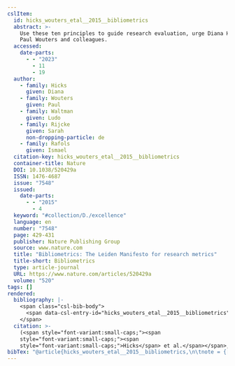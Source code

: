 ```yaml
---
cslItem:
  id: hicks_wouters_etal__2015__bibliometrics
  abstract: >-
    Use these ten principles to guide research evaluation, urge Diana Hicks,
    Paul Wouters and colleagues.
  accessed:
    date-parts:
      - - "2023"
        - 11
        - 19
  author:
    - family: Hicks
      given: Diana
    - family: Wouters
      given: Paul
    - family: Waltman
      given: Ludo
    - family: Rijcke
      given: Sarah
      non-dropping-particle: de
    - family: Rafols
      given: Ismael
  citation-key: hicks_wouters_etal__2015__bibliometrics
  container-title: Nature
  DOI: 10.1038/520429a
  ISSN: 1476-4687
  issue: "7548"
  issued:
    date-parts:
      - - "2015"
        - 4
  keyword: "#collection/D./excellence"
  language: en
  number: "7548"
  page: 429-431
  publisher: Nature Publishing Group
  source: www.nature.com
  title: "Bibliometrics: The Leiden Manifesto for research metrics"
  title-short: Bibliometrics
  type: article-journal
  URL: https://www.nature.com/articles/520429a
  volume: "520"
tags: []
rendered:
  bibliography: |-
    <span class="csl-bib-body">
      <span data-csl-entry-id="hicks_wouters_etal__2015__bibliometrics" class="csl-entry"><span class='author-bib'>Hicks, Wouters, P., Waltman, L., Rijcke, S. de, &#38; Rafols, I.</span>. <span class='date-bib'>(2015)</span>. <span class='title'><b>Bibliometrics: The Leiden Manifesto for research metrics</b></span>. <i>Nature</i>, <i>520</i>(7548), Art. 7548. <span class='URL'><a href='https://doi.org/10.1038/520429a'>LINK</a></span></span>
    </span>
  citation: >-
    (<span style="font-variant:small-caps;"><span
    style="font-variant:small-caps;"><span
    style="font-variant:small-caps;">Hicks</span> et al.</span></span>, 2015)
bibTex: "@article{hicks_wouters_etal__2015__bibliometrics,\n\tnote = {[Online; accessed 2023-11-19]},\n\tauthor = {Hicks, Diana and Wouters, Paul and Waltman, Ludo and de Rijcke, Sarah and Rafols, Ismael},\n\tjournal = {Nature},\n\tnumber = {7548},\n\tyear = {2015},\n\tmonth = {4},\n\tpages = {429--431},\n\tpublisher = {Nature Publishing Group},\n\ttitle = {Bibliometrics: The {Leiden} {Manifesto} for research metrics},\n\tvolume = {520},\n}\n\n"
---
```

